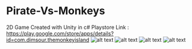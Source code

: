# Pirate-Vs-Monkeys
2D Game Created with Unity in c#
Playstore Link : https://play.google.com/store/apps/details?id=com.dimsour.themonkeyisland
![alt text](https://lh3.googleusercontent.com/jQLepxRzOctSiBZGV8-lFGvCHd5ISOh0k7_snp-gVg7WYT06mkUL2pzblJesCcC2wvs=w1920-h938-rw)
![alt text](https://lh3.googleusercontent.com/3z-G5CzPe2QdeQeDs5WAQPJyBZLlrli3NsqZbpKskQLovGnEcKnl3TN9vOhAa1qOCvI=w1920-h938-rw)
![alt text](https://lh3.googleusercontent.com/jJ7_2hvpx8fwmSYNznVlzHIv_WzCwTzg06ACTo10smbNm6o8Jt7oLOlRd5iT5KpNy-w=w1920-h938-rw)
![alt text](https://lh3.googleusercontent.com/sbAM5qZd-LXfWA1ZUuzhC4RoRfCXnNaEndL8iTyT2Vxo_TMry8v3nOtx5vDlgk403lo_=w1920-h938-rw)
